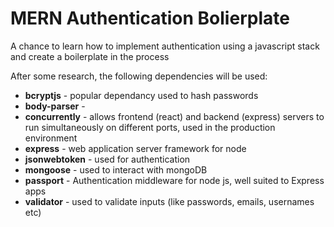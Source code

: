 # MERN Authentication Bolierplate

A chance to learn how to implement authentication using a javascript stack and create a boilerplate in the process

After some research, the following dependencies will be used:

- **bcryptjs** - popular dependancy used to hash passwords
- **body-parser** - 
- **concurrently** - allows frontend (react) and backend (express) servers to run simultaneously on different ports, used in the production environment
- **express** - web application server framework for node
- **jsonwebtoken** - used for authentication
- **mongoose** - used to interact with mongoDB
- **passport** - Authentication middleware for node js, well suited to Express apps
- **validator** - used to validate inputs (like passwords, emails, usernames etc)



